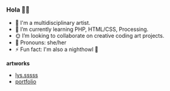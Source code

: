 ### Hola 🖖🏽 
 - 🦄 I'm a multidisciplinary artist.
 - 🌱 I’m currently learning PHP, HTML/CSS, Processing.
 - 🌞 I’m looking to collaborate on creative coding art projects.
 - 🖤 Pronouns: she/her
 - ⚡ Fun fact: I'm also a nighthowl 🌙


**artworks** 
- [lys.sssss](https://www.instagram.com/lys.sssss/)
- [portfolio](https://www.lysquintero.com/)


<!--
**lysquintero/lysquintero** is a ✨ _special_ ✨ repository because its `README.md` (this file) appears on your GitHub profile.

Here are some ideas to get you started:

- 🦄 I'm a multidisciplinary artist.
- 🌱 I’m currently learning PHP, HTML/CSS, Processing.
- 🌞 I’m looking to collaborate on creative coding art projects.
- 🤔 I’m looking for help with ...
- 💬 Ask me about ...
- 📫 How to reach me: ...
- 🖤 Pronouns: she/her
- ⚡ Fun fact: ...
-->
